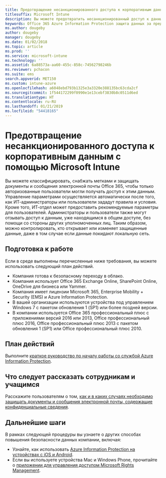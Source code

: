 ```yaml
---
title: Предотвращение несанкционированного доступа к корпоративным данным
titlesuffix: Microsoft Intune
description: Вы можете предотвратить несанкционированный доступ к данным компании при их совместном использовании за пределами корпоративной сети с помощью Microsoft Intune.
keywords: Office 365 Azure Information Protection защита данных за пределами сети данные компании
ms.author: dougeby
author: dougeby
manager: dougeby
ms.date: 01/02/2018
ms.topic: article
ms.prod: ''
ms.service: microsoft-intune
ms.technology: ''
ms.assetid: 6a88573a-aa60-455c-858c-74562798246b
ms.reviewer: pchacon
ms.suite: ems
search.appverid: MET150
ms.custom: intune-azure
ms.openlocfilehash: a6048ebd793b1325e3a3320e388135bc63cda2cf
ms.sourcegitcommit: 1f544172299f0990e1e13cebf3830b8c0511d6ed
ms.translationtype: HT
ms.contentlocale: ru-RU
ms.lasthandoff: 01/21/2019
ms.locfileid: "54418165"
---
```

# <a name="prevent-unauthorized-access-to-company-data-using-microsoft-intune"></a>Предотвращение несанкционированного доступа к корпоративным данным с помощью Microsoft Intune

Вы можете классифицировать, снабжать метками и защищать документы и сообщения электронной почты Office 365, чтобы только авторизованные пользователи могли получать доступ к этим данным. Управление параметрами осуществляется автоматически после того, как ИТ-администраторы или пользователи зададут правила и условия. Кроме того, ИТ-отдел может предоставить рекомендуемые параметры для пользователей. Администраторы и пользователи также могут отзывать доступ к данным, уже находящимся в общем доступе, без помощи со стороны других уполномоченных лиц. Таким образом, можно контролировать, кто открывает или изменяет защищенные данные, даже в том случае если данные покидают локальную сеть. 

## <a name="before-you-begin"></a>Подготовка к работе

Если в среде выполнены перечисленные ниже требования, вы можете использовать следующий план действий.
* Компания готова к безопасному переходу в облако.
* Компания использует Office 365 Exchange Online, SharePoint Online, OneDrive для бизнеса или Yammer.
* Компания имеет лицензии Microsoft 365, Enterprise Mobility + Security (EMS) и Azure Information Protection.
* В вашей организации используются устройства под управлением Windows 7 с пакетом обновления 1 (SP1) или более поздней версии.
* В компании используется Office 365 профессиональный плюс с приложениями версий 2016 или 2013, Office профессиональный плюс 2016, Office профессиональный плюс 2013 с пакетом обновления 1 (SP1) или Office профессиональный плюс 2010.

## <a name="action-plan"></a>План действий

Выполните [краткое руководство по началу работы со службой Azure Information Protection](https://docs.microsoft.com/information-protection/get-started/infoprotect-quick-start-tutorial).  

## <a name="what-to-tell-employees-and-students"></a>Что следует рассказать сотрудникам и учащимся

Расскажите пользователям о том, [как и в каких случаях необходимо защищать документы и сообщения электронной почты, содержащие конфиденциальные сведения](https://docs.microsoft.com/information-protection/deploy-use/help-users).

## <a name="next-steps"></a>Дальнейшие шаги

В рамках следующей процедуры вы узнаете о других способах повышения безопасности данных компании, включая: 

* Узнайте, как использовать [Azure Information Protection на устройствах c iOS и Android](https://docs.microsoft.com/information-protection/rms-client/mobile-app-faq).
* Если вы используете устройства Mac и Windows Phone, прочитайте о [приложении для управления доступом Microsoft Rights Management](https://technet.microsoft.com/dn451248).
